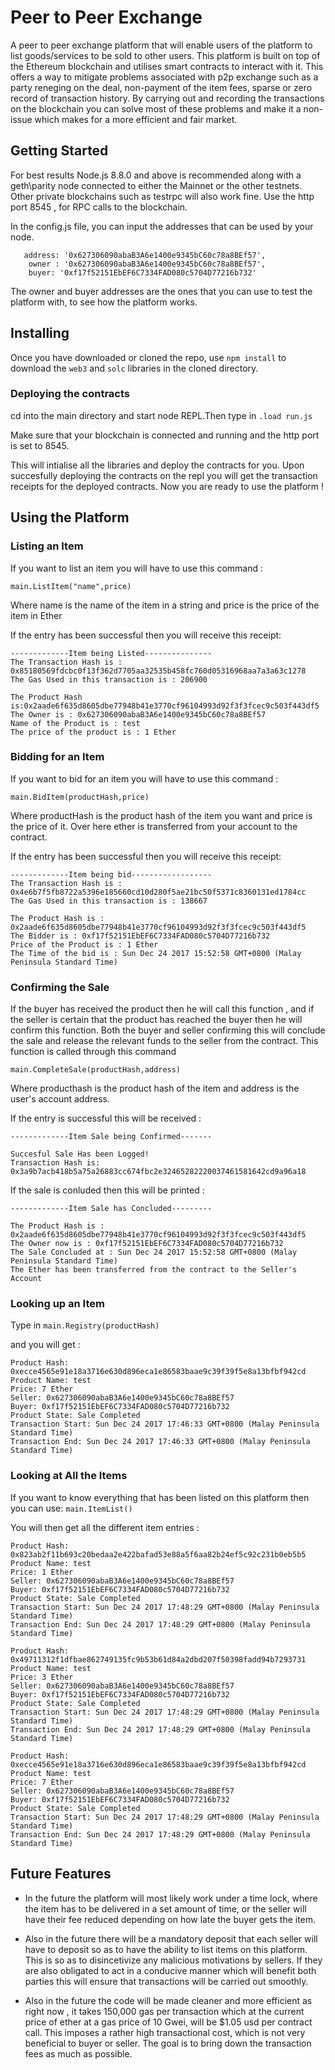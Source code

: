# Peer to Peer Exchange 

A peer to peer exchange platform that will enable users of the platform to list goods/services to be sold to other users.
This platform is built on top of the Ethereum blockchain and utilises smart contracts to interact with it. This offers a way to 
mitigate problems associated with p2p exchange such as a party reneging on the deal, non-payment of the item fees, sparse or zero record of
transaction history. By carrying out and recording the transactions on the blockchain you can solve most of these problems and make it a 
non-issue which makes for a more efficient and fair market.

## Getting Started

For best results Node.js 8.8.0 and above is recommended along with a geth\parity node connected to either the Mainnet or 
the other testnets. Other private blockchains such as testrpc will also work fine. Use the http port 8545 , for RPC calls to 
the blockchain.

In the config.js file, you can input the addresses that can be used by your node.
```
   address: '0x627306090abaB3A6e1400e9345bC60c78a8BEf57',
    owner : '0x627306090abaB3A6e1400e9345bC60c78a8BEf57',
    buyer: '0xf17f52151EbEF6C7334FAD080c5704D77216b732'
```
The owner and buyer addresses are the ones that you can use to test the platform with, to see how the platform works. 

## Installing

Once you have downloaded or cloned the repo, use `npm install` to download the `web3` and `solc` libraries in the cloned directory. 

### Deploying the contracts

cd into the main directory and start node REPL.Then type in
`.load run.js`

Make sure that your blockchain is connected and running and the http port is set to 8545.

This will intialise all the libraries and deploy the contracts for you. Upon succesfully deploying the contracts on the repl you
will get the transaction receipts for the deployed contracts. Now you are ready to use the platform !

## Using the Platform

### Listing an Item

If you want to list an item you will have to use this command :

`main.ListItem("name",price)`

Where name is the name of the item in a string and price is the price of the item in Ether

If the entry has been successful then you will receive this receipt:

```
-------------Item being Listed---------------
The Transaction Hash is : 0x85180569fdcbc0f13f362d7705aa32535b458fc760d05316968aa7a3a63c1278
The Gas Used in this transaction is : 206900

The Product Hash is:0x2aade6f635d8605dbe77948b41e3770cf96104993d92f3f3fcec9c503f443df5
The Owner is : 0x627306090abaB3A6e1400e9345bC60c78a8BEf57
Name of the Product is : test
The price of the product is : 1 Ether
```

### Bidding for an Item

If you want to bid for an item you will have to use this command :

`main.BidItem(productHash,price)`

Where productHash is the product hash of the item you want and price is the price of it. Over here 
ether  is transferred from your account to the contract.

If the entry has been successful then you will receive this receipt:

```
-------------Item being bid------------------
The Transaction Hash is : 0x4e6b7f5fb8722a5396e185660cd10d280f5ae21bc50f5371c8360131ed1784cc
The Gas Used in this transaction is : 138667

The Product Hash is : 0x2aade6f635d8605dbe77948b41e3770cf96104993d92f3f3fcec9c503f443df5
The Bidder is : 0xf17f52151EbEF6C7334FAD080c5704D77216b732
Price of the Product is : 1 Ether
The Time of the bid is : Sun Dec 24 2017 15:52:58 GMT+0800 (Malay Peninsula Standard Time)
```
### Confirming the Sale

If the buyer has received the product then he will call this function , and if the seller is certain that the product
has reached the buyer then he will confirm this function. Both the buyer and seller confirming this will conclude the sale and
release the relevant funds to the seller from the contract. This function is called through this command

`main.CompleteSale(productHash,address)`

Where producthash is the product hash of the item and address is the user's account address.

If the entry is successful this will be received :

```
-------------Item Sale being Confirmed-------

Succesful Sale Has been Logged!
Transaction Hash is: 0x3a9b7acb418b5a75a26883cc674fbc2e32465282220037461581642cd9a96a18
```

If the sale is conluded then this will be printed :

```
-------------Item Sale has Concluded---------

The Product Hash is : 0x2aade6f635d8605dbe77948b41e3770cf96104993d92f3f3fcec9c503f443df5
The Owner now is : 0xf17f52151EbEF6C7334FAD080c5704D77216b732
The Sale Concluded at : Sun Dec 24 2017 15:52:58 GMT+0800 (Malay Peninsula Standard Time)
The Ether has been transferred from the contract to the Seller's Account

```
### Looking up an Item

Type in
`main.Registry(productHash)`

and you will get :

```
Product Hash: 0xecce4565e91e18a3716e630d896eca1e86583baae9c39f39f5e8a13bfbf942cd
Product Name: test
Price: 7 Ether
Seller: 0x627306090abaB3A6e1400e9345bC60c78a8BEf57
Buyer: 0xf17f52151EbEF6C7334FAD080c5704D77216b732
Product State: Sale Completed
Transaction Start: Sun Dec 24 2017 17:46:33 GMT+0800 (Malay Peninsula Standard Time)
Transaction End: Sun Dec 24 2017 17:46:33 GMT+0800 (Malay Peninsula Standard Time)
```
### Looking at All the Items

If you want to know everything that has been listed on this platform then you can use:
`main.ItemList()`

You will then get all the different item entries :

```
Product Hash: 0x823ab2f11b693c20bedaa2e422bafad53e88a5f6aa82b24ef5c92c231b0eb5b5
Product Name: test
Price: 1 Ether
Seller: 0x627306090abaB3A6e1400e9345bC60c78a8BEf57
Buyer: 0xf17f52151EbEF6C7334FAD080c5704D77216b732
Product State: Sale Completed
Transaction Start: Sun Dec 24 2017 17:48:29 GMT+0800 (Malay Peninsula Standard Time)
Transaction End: Sun Dec 24 2017 17:48:29 GMT+0800 (Malay Peninsula Standard Time)

Product Hash: 0x49711312f1dfbae862749135fc9b53b61d84a2dbd207f50398fadd94b7293731
Product Name: test
Price: 3 Ether
Seller: 0x627306090abaB3A6e1400e9345bC60c78a8BEf57
Buyer: 0xf17f52151EbEF6C7334FAD080c5704D77216b732
Product State: Sale Completed
Transaction Start: Sun Dec 24 2017 17:48:29 GMT+0800 (Malay Peninsula Standard Time)
Transaction End: Sun Dec 24 2017 17:48:29 GMT+0800 (Malay Peninsula Standard Time)

Product Hash: 0xecce4565e91e18a3716e630d896eca1e86583baae9c39f39f5e8a13bfbf942cd
Product Name: test
Price: 7 Ether
Seller: 0x627306090abaB3A6e1400e9345bC60c78a8BEf57
Buyer: 0xf17f52151EbEF6C7334FAD080c5704D77216b732
Product State: Sale Completed
Transaction Start: Sun Dec 24 2017 17:48:29 GMT+0800 (Malay Peninsula Standard Time)
Transaction End: Sun Dec 24 2017 17:48:29 GMT+0800 (Malay Peninsula Standard Time)
```
## Future Features

- In the future the platform will most likely work under a time lock, where the item has to be delivered in a set amount of time, or
the seller will have their fee reduced depending on how late the buyer gets the item.

- Also in the future there will be a mandatory deposit that each seller will have to deposit so as to have the ability to list 
items on this platform. This is so as to disincetivize any malicious motivations by sellers. If they are also obligated to act in a
conducive manner which will benefit both parties this will ensure that transactions will be carried out smoothly.

- Also in the future the code will be made cleaner and more efficient as right now , it takes 150,000 gas per transaction which at the
current price of ether at a gas price of 10 Gwei, will be $1.05 usd per contract call. This imposes a rather high transactional cost,
which is not very beneficial to buyer or seller. The goal is to bring down the transaction fees as much as possible.







